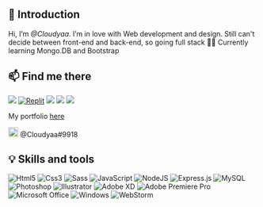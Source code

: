 👋 Introduction
----------------------------------------------------------------------------------------------------------------------
Hi, I’m _@Cloudyaa_. I’m in love with Web development and design. Still can't decide between front-end and back-end, so going full stack 💪🏻 Currently learning Mongo.DB and Bootstrap

## 📫 Find me there
<a href="https://codepen.io/cloud-yaa"><img src="https://img.shields.io/badge/Codepen-000000?style=for-the-badge&logo=codepen&logoColor=white"></a>
<a href="https://replit.com/@Cloudyaa5">![Replit](https://img.shields.io/badge/Replit-DD1200?style=for-the-badge&logo=Replit&logoColor=white)</a>
<a href="https://linkedin.com/in/klaudia-olczyk-1172ab216"><img src="https://img.shields.io/badge/LinkedIn-0077B5?style=for-the-badge&logo=linkedin&logoColor=white"></a>
<a href="https://www.instagram.com/cloudyaa_thecreator/"><img src="https://img.shields.io/badge/Instagram-E4405F?style=for-the-badge&logo=instagram&logoColor=white"></a>
<a href="https://www.tiktok.com/@cloudyaa_thecreator?_t=8W41EFbwVzZ&_r=1"><img src="https://img.shields.io/badge/TikTok-%23000000.svg?style=for-the-badge&logo=TikTok&logoColor=white"></a>
<p> My portfolio <a href="https://cloudyaa.github.io/">here</a> </p>


<img src="https://media.pocketgamer.biz/2021/5/110514/discord-new-logo-2021-r225x.jpg" width="20px"/> @Cloudyaa#9918

## 💡 Skills and tools
![Html5](https://img.shields.io/badge/HTML5-E34F26?style=for-the-badge&logo=html5&logoColor=white)
![Css3](https://img.shields.io/badge/CSS3-1572B6?style=for-the-badge&logo=css3&logoColor=white)
![Sass](https://img.shields.io/badge/Sass-CC6699?style=for-the-badge&logo=sass&logoColor=white)
![JavaScript](https://img.shields.io/badge/javascript-%23323330.svg?style=for-the-badge&logo=javascript&logoColor=%23F7DF1E)
![NodeJS](https://img.shields.io/badge/node.js-6DA55F?style=for-the-badge&logo=node.js&logoColor=white)
![Express.js](https://img.shields.io/badge/express.js-%23404d59.svg?style=for-the-badge&logo=express&logoColor=%2361DAFB)
![MySQL](https://img.shields.io/badge/mysql-%2300f.svg?style=for-the-badge&logo=mysql&logoColor=white)
![Photoshop](https://img.shields.io/badge/Adobe%20Photoshop-31A8FF?style=for-the-badge&logo=Adobe%20Photoshop&logoColor=black)
![Illustrator](https://img.shields.io/badge/adobe%20illustrator-%23FF9A00.svg?style=for-the-badge&logo=adobe%20illustrator&logoColor=white)
![Adobe XD](https://img.shields.io/badge/Adobe%20XD-470137?style=for-the-badge&logo=Adobe%20XD&logoColor=#FF61F6)
![Adobe Premiere Pro](https://img.shields.io/badge/Adobe%20Premiere%20Pro-9999FF.svg?style=for-the-badge&logo=Adobe%20Premiere%20Pro&logoColor=white)
![Microsoft Office](https://img.shields.io/badge/Microsoft_Office-D83B01?style=for-the-badge&logo=microsoft-office&logoColor=white)
![Windows](https://img.shields.io/badge/Windows-0078D6?style=for-the-badge&logo=windows&logoColor=white)
![WebStorm](https://img.shields.io/badge/webstorm-143?style=for-the-badge&logo=webstorm&logoColor=white&color=black)


<!---
Cloudyaa/Cloudyaa is a ✨ special ✨ repository because its `README.md` (this file) appears on your GitHub profile.
You can click the Preview link to take a look at your changes.
--->
